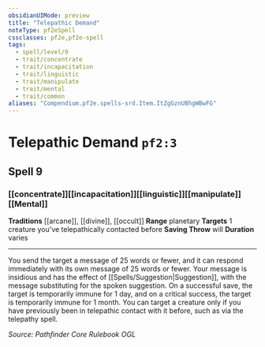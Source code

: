 ```yaml
---
obsidianUIMode: preview
title: "Telepathic Demand"
noteType: pf2eSpell
cssclasses: pf2e,pf2e-spell
tags:
  - spell/level/9
  - trait/concentrate
  - trait/incapacitation
  - trait/linguistic
  - trait/manipulate
  - trait/mental
  - trait/common
aliases: "Compendium.pf2e.spells-srd.Item.ItZgGznUBhgWBwFG" 
---
```

# Telepathic Demand  `pf2:3`  
## Spell 9
### [[concentrate]][[incapacitation]][[linguistic]][[manipulate]][[Mental]]
**Traditions** [[arcane]], [[divine]], [[occult]]
**Range** planetary
**Targets** 1 creature you&#x27;ve telepathically contacted before
**Saving Throw**  will
**Duration** varies
* * * 
You send the target a message of 25 words or fewer, and it can respond immediately with its own message of 25 words or fewer. Your message is insidious and has the effect of [[Spells/Suggestion|Suggestion]], with the message substituting for the spoken suggestion. On a successful save, the target is temporarily immune for 1 day, and on a critical success, the target is temporarily immune for 1 month. You can target a creature only if you have previously been in telepathic contact with it before, such as via the telepathy spell.

*Source: Pathfinder Core Rulebook*
*OGL*